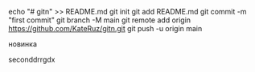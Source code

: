 echo "# gitn" >> README.md 
git init 
git add README.md 
git commit -m "first commit" 
git branch -M main 
git remote add origin https://github.com/KateRuz/gitn.git
 git push -u origin main
 

 новинка

 seconddrrgdx

